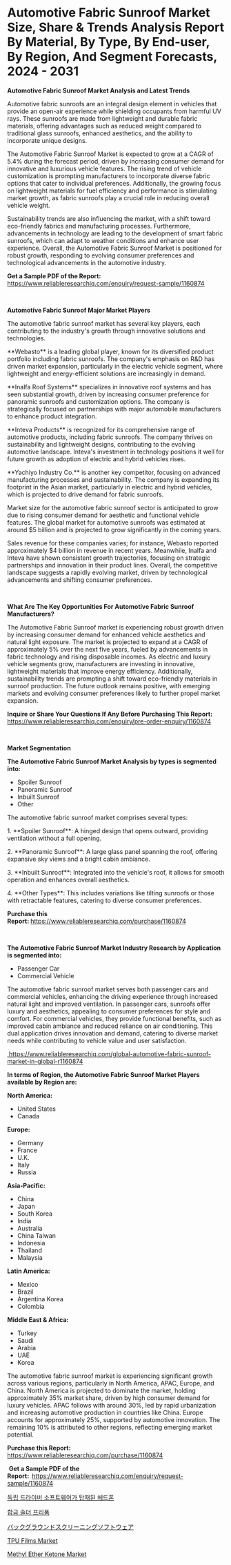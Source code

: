 <p><h1>Automotive Fabric Sunroof Market Size, Share & Trends Analysis Report By Material, By Type, By End-user, By Region, And Segment Forecasts, 2024 - 2031</h1></p><p><strong>Automotive Fabric Sunroof Market Analysis and Latest Trends</strong></p>
<p><p>Automotive fabric sunroofs are an integral design element in vehicles that provide an open-air experience while shielding occupants from harmful UV rays. These sunroofs are made from lightweight and durable fabric materials, offering advantages such as reduced weight compared to traditional glass sunroofs, enhanced aesthetics, and the ability to incorporate unique designs. </p><p>The Automotive Fabric Sunroof Market is expected to grow at a CAGR of 5.4% during the forecast period, driven by increasing consumer demand for innovative and luxurious vehicle features. The rising trend of vehicle customization is prompting manufacturers to incorporate diverse fabric options that cater to individual preferences. Additionally, the growing focus on lightweight materials for fuel efficiency and performance is stimulating market growth, as fabric sunroofs play a crucial role in reducing overall vehicle weight.</p><p>Sustainability trends are also influencing the market, with a shift toward eco-friendly fabrics and manufacturing processes. Furthermore, advancements in technology are leading to the development of smart fabric sunroofs, which can adapt to weather conditions and enhance user experience. Overall, the Automotive Fabric Sunroof Market is positioned for robust growth, responding to evolving consumer preferences and technological advancements in the automotive industry.</p></p>
<p><strong>Get a Sample PDF of the Report:&nbsp;</strong> <a href="https://www.reliableresearchiq.com/enquiry/request-sample/1160874">https://www.reliableresearchiq.com/enquiry/request-sample/1160874</a></p>
<p>&nbsp;</p>
<p><strong>Automotive Fabric Sunroof Major Market Players</strong></p>
<p><p>The automotive fabric sunroof market has several key players, each contributing to the industry's growth through innovative solutions and technologies. </p><p>**Webasto** is a leading global player, known for its diversified product portfolio including fabric sunroofs. The company's emphasis on R&D has driven market expansion, particularly in the electric vehicle segment, where lightweight and energy-efficient solutions are increasingly in demand. </p><p>**Inalfa Roof Systems** specializes in innovative roof systems and has seen substantial growth, driven by increasing consumer preference for panoramic sunroofs and customization options. The company is strategically focused on partnerships with major automobile manufacturers to enhance product integration.</p><p>**Inteva Products** is recognized for its comprehensive range of automotive products, including fabric sunroofs. The company thrives on sustainability and lightweight designs, contributing to the evolving automotive landscape. Inteva's investment in technology positions it well for future growth as adoption of electric and hybrid vehicles rises.</p><p>**Yachiyo Industry Co.** is another key competitor, focusing on advanced manufacturing processes and sustainability. The company is expanding its footprint in the Asian market, particularly in electric and hybrid vehicles, which is projected to drive demand for fabric sunroofs.</p><p>Market size for the automotive fabric sunroof sector is anticipated to grow due to rising consumer demand for aesthetic and functional vehicle features. The global market for automotive sunroofs was estimated at around $5 billion and is projected to grow significantly in the coming years.</p><p>Sales revenue for these companies varies; for instance, Webasto reported approximately $4 billion in revenue in recent years. Meanwhile, Inalfa and Inteva have shown consistent growth trajectories, focusing on strategic partnerships and innovation in their product lines. Overall, the competitive landscape suggests a rapidly evolving market, driven by technological advancements and shifting consumer preferences.</p></p>
<p>&nbsp;</p>
<p><strong>What Are The Key Opportunities For Automotive Fabric Sunroof Manufacturers?</strong></p>
<p><p>The Automotive Fabric Sunroof market is experiencing robust growth driven by increasing consumer demand for enhanced vehicle aesthetics and natural light exposure. The market is projected to expand at a CAGR of approximately 5% over the next five years, fueled by advancements in fabric technology and rising disposable incomes. As electric and luxury vehicle segments grow, manufacturers are investing in innovative, lightweight materials that improve energy efficiency. Additionally, sustainability trends are prompting a shift toward eco-friendly materials in sunroof production. The future outlook remains positive, with emerging markets and evolving consumer preferences likely to further propel market expansion.</p></p>
<p><strong>Inquire or Share Your Questions If Any Before Purchasing This Report:</strong> <a href="https://www.reliableresearchiq.com/enquiry/pre-order-enquiry/1160874">https://www.reliableresearchiq.com/enquiry/pre-order-enquiry/1160874</a></p>
<p>&nbsp;</p>
<p><strong>Market Segmentation</strong></p>
<p><strong>The Automotive Fabric Sunroof Market Analysis by types is segmented into:</strong></p>
<p><ul><li>Spoiler Sunroof</li><li>Panoramic Sunroof</li><li>Inbuilt Sunroof</li><li>Other</li></ul></p>
<p><p>The automotive fabric sunroof market comprises several types: </p><p>1. **Spoiler Sunroof**: A hinged design that opens outward, providing ventilation without a full opening.</p><p>2. **Panoramic Sunroof**: A large glass panel spanning the roof, offering expansive sky views and a bright cabin ambiance.</p><p>3. **Inbuilt Sunroof**: Integrated into the vehicle's roof, it allows for smooth operation and enhances overall aesthetics.</p><p>4. **Other Types**: This includes variations like tilting sunroofs or those with retractable features, catering to diverse consumer preferences.</p></p>
<p><strong>Purchase this Report:&nbsp;</strong><a href="https://www.reliableresearchiq.com/purchase/1160874">https://www.reliableresearchiq.com/purchase/1160874</a></p>
<p>&nbsp;</p>
<p><strong>The Automotive Fabric Sunroof Market Industry Research by Application is segmented into:</strong></p>
<p><ul><li>Passenger Car</li><li>Commercial Vehicle</li></ul></p>
<p><p>The automotive fabric sunroof market serves both passenger cars and commercial vehicles, enhancing the driving experience through increased natural light and improved ventilation. In passenger cars, sunroofs offer luxury and aesthetics, appealing to consumer preferences for style and comfort. For commercial vehicles, they provide functional benefits, such as improved cabin ambiance and reduced reliance on air conditioning. This dual application drives innovation and demand, catering to diverse market needs while contributing to vehicle value and user satisfaction.</p></p>
<p><a href="https://www.reliableresearchiq.com/global-automotive-fabric-sunroof-market-in-global-r1160874">&nbsp;https://www.reliableresearchiq.com/global-automotive-fabric-sunroof-market-in-global-r1160874</a></p>
<p><strong>In terms of Region, the Automotive Fabric Sunroof Market Players available by Region are:</strong></p>
<p>
    <p> <strong> North America: </strong>
        <ul>
            <li>United States</li>
            <li>Canada</li>
        </ul>
        </p> 
    <p> <strong> Europe: </strong>
        <ul>
            <li>Germany</li>
            <li>France</li>
            <li>U.K.</li>
            <li>Italy</li>
            <li>Russia</li>
        </ul>
        </p> 
    <p> <strong> Asia-Pacific: </strong>
        <ul>
            <li>China</li>
            <li>Japan</li>
            <li>South Korea</li>
            <li>India</li>
            <li>Australia</li>
            <li>China Taiwan</li>
            <li>Indonesia</li>
            <li>Thailand</li>
            <li>Malaysia</li>
        </ul>
        </p> 
    <p> <strong> Latin America: </strong>
        <ul>
            <li>Mexico</li>
            <li>Brazil</li>
            <li>Argentina Korea</li>
            <li>Colombia</li>
        </ul>
        </p> 
    <p> <strong> Middle East & Africa: </strong>
        <ul>
            <li>Turkey</li>
            <li>Saudi</li>
            <li>Arabia</li>
            <li>UAE</li>
            <li>Korea</li>
        </ul>
    </p>
    </p>
<p><p>The automotive fabric sunroof market is experiencing significant growth across various regions, particularly in North America, APAC, Europe, and China. North America is projected to dominate the market, holding approximately 35% market share, driven by high consumer demand for luxury vehicles. APAC follows with around 30%, led by rapid urbanization and increasing automotive production in countries like China. Europe accounts for approximately 25%, supported by automotive innovation. The remaining 10% is attributed to other regions, reflecting emerging market potential.</p></p>
<p><strong>Purchase this Report: </strong><a href="https://www.reliableresearchiq.com/purchase/1160874">https://www.reliableresearchiq.com/purchase/1160874</a></p>
<p>&nbsp;<strong>Get a Sample PDF of the Report:&nbsp;&nbsp;</strong><a href="https://www.reliableresearchiq.com/enquiry/request-sample/1160874">https://www.reliableresearchiq.com/enquiry/request-sample/1160874</a></p>
<p><strong></strong></p>
<p><p><a href="https://medium.com/@random-hero-aka/%EC%84%B8%EA%B3%84-headphones-with-independent-driver-software-market-%EC%9D%80-2024%EC%97%90%EC%84%9C-2031%EB%A1%9C-%EC%97%B0%ED%8F%89%EA%B7%A0-%EC%A6%9D%EA%B0%80%EC%9C%A8%EC%9D%84-%EB%B3%B4%EC%9D%BC-%EA%B2%83%EC%9C%BC%EB%A1%9C-%EC%98%88%EC%83%81%EB%90%A9%EB%8B%88%EB%8B%A4-c228095902b3">독립 드라이버 소프트웨어가 탑재된 헤드폰</a></p><p><a href="https://medium.com/@random-hero-aka/%EC%84%B8%EA%B3%84-alloy-solder-preform-market-%EC%9D%80-2024%EC%97%90%EC%84%9C-2031%EB%A1%9C-%EC%97%B0%ED%8F%89%EA%B7%A0-%EC%A6%9D%EA%B0%80%EC%9C%A8%EC%9D%84-%EB%B3%B4%EC%9D%BC-%EA%B2%83%EC%9C%BC%EB%A1%9C-%EC%98%88%EC%83%81%EB%90%A9%EB%8B%88%EB%8B%A4-d7e48c38cac1">합금 솔더 프리폼</a></p><p><a href="https://medium.com/@barbarakss89/background-screening-software-market-%E3%81%AF-%E3%82%B3%E3%82%B9%E3%83%88%E7%AE%A1%E7%90%86%E3%81%A8%E5%8A%B9%E7%8E%87%E5%90%91%E4%B8%8A%E3%82%92%E5%84%AA%E5%85%88%E3%81%97%E3%81%BE%E3%81%99-%E3%81%95%E3%82%89%E3%81%AB-%E5%A0%B1%E5%91%8A%E6%9B%B8%E3%81%AF%E5%B8%82%E5%A0%B4%E3%81%AE%E9%9C%80%E8%A6%81%E9%9D%A2%E3%81%A8%E4%BE%9B%E7%B5%A6%E9%9D%A2%E3%81%AE%E4%B8%A1%E6%96%B9%E3%82%92%E3%82%AB%E3%83%90%E3%83%BC%E3%81%97%E3%81%A6%E3%81%84%E3%81%BE%E3%81%99-c3d841795250">バックグラウンドスクリーニングソフトウェア</a></p><p><a href="https://issuu.com/reportprime-2/docs/tpu-films-market-size-2030.pptx_86aa728ba162c3">TPU Films Market</a></p><p><a href="https://www.linkedin.com/pulse/future-innovation-global-methyl-ether-ketone-market-growth-opportunities-ake2c?trackingId=J4QT%2Fno%2BTlWpkcRVBqwaJg%3D%3D">Methyl Ether Ketone Market</a></p></p>